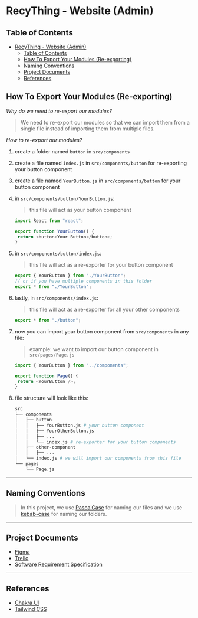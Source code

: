 # RecyThing - Website (Admin)

## Table of Contents

- [RecyThing - Website (Admin)](#recything---website-admin)
  - [Table of Contents](#table-of-contents)
  - [How To Export Your Modules (Re-exporting)](#how-to-export-your-modules-re-exporting)
  - [Naming Conventions](#naming-conventions)
  - [Project Documents](#project-documents)
  - [References](#references)

## How To Export Your Modules (Re-exporting)

_Why do we need to re-export our modules?_

> We need to re-export our modules so that we can import them from a single file instead of importing them from multiple files.

_How to re-export our modules?_

1. create a folder named `button` in `src/components`
2. create a file named `index.js` in `src/components/button` for re-exporting your button component
3. create a file named `YourButton.js` in `src/components/button` for your button component
4. in `src/components/button/YourButton.js`:

   > this file will act as your button component

   ```js
   import React from "react";

   export function YourButton() {
   	return <button>Your Button</button>;
   }
   ```

5. in `src/components/button/index.js`:

   > this file will act as a re-exporter for your button component

   ```js
   export { YourButton } from "./YourButton";
   // or if you have multiple components in this folder
   export * from "./YourButton";
   ```

6. lastly, in `src/components/index.js`:

   > this file will act as a re-exporter for all your other components

   ```js
   export * from "./button";
   ```

7. now you can import your button component from `src/components` in any file:

   > example: we want to import our button component in `src/pages/Page.js`

   ```js
   import { YourButton } from "../components";

   export function Page() {
   	return <YourButton />;
   }
   ```

8. file structure will look like this:

   ```bash
   src
   ├── components
   │   ├── button
   │   │   ├── YourButton.js # your button component
   │   │   ├── YourOtherButton.js
   │   │   ├── ...
   │   │   └── index.js # re-exporter for your button components
   │   ├── other-component
   │   │   ├── ...
   │   └── index.js # we will import our components from this file
   └── pages
       └── Page.js
   ```

---

## Naming Conventions

> In this project, we use [PascalCase](https://en.wikipedia.org/wiki/PascalCase) for naming our files and we use [kebab-case](https://en.wikipedia.org/wiki/Letter_case#Special_case_styles) for naming our folders.

---

## Project Documents

- [Figma](https://www.figma.com/file/MNMdvvfmCZVFc6HRsjrcCy/Recything-Design?type=design&node-id=1-3&mode=design&t=pimRrZcLkCqLhSpF-0)
- [Trello](https://trello.com/b/QBUvaFOh/recything-web)
- [Software Requirement Specification](https://docs.google.com/document/d/1xQdsNs_42wmlnQ73Ue3aHJNr0KqgJbSCxgM5B0stt7k/edit#heading=h.1erwhldcnuec)

---

## References

- [Chakra UI](https://chakra-ui.com/)
- [Tailwind CSS](https://tailwindcss.com/)
